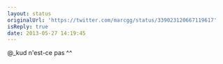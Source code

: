 ```yaml
---
layout: status
originalUrl: 'https://twitter.com/marcgg/status/339023120667119617'
isReply: true
date: 2013-05-27 14:19:45
---
```


@_kud n'est-ce pas ^^
